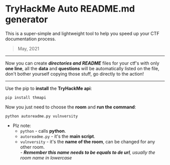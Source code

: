 # TryHackMe Auto README.md generator

This is a super-simple and lightweight tool to help you speed up your CTF documentation process.

> May, 2021 

---

Now you can create _**directories and README**_ files for your ctf's with only **one line**, all the **data** and **questions** will be automatically listed on the file, don't bother yourself copying those stuff, go directly to the action!

---

Use the pip to **install** the **TryHackMe api**:

````commandline
pip install thmapi
````

Now you just need to choose the **room** and **run the command**:

````commandline
python autoreadme.py vulnversity
````

- Plz note: 
  - ```python``` - calls **python**.
  - ```autoreadme.py``` - it's the **main script**.
  - ```vulnversity``` - it's the **name of the room**, can be changed for any other room.    
    _- **Remember this name needs to be equals to de url**, usually the room name in lowercase_
